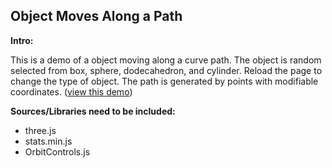 Object Moves Along a Path
-----
**Intro:**  

This is a demo of a object moving along a curve path. The object is random selected from box, sphere, dodecahedron, and cylinder. Reload the page to change the type of object. The path is generated by points with modifiable coordinates. ([view this demo](https://yiic.github.io/my-three.js-projects/objectMoveAlongPath/objectMoveAlongPath.html))

**Sources/Libraries need to be included:**
- three.js
- stats.min.js
- OrbitControls.js